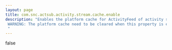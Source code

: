 ```yaml
---
layout: page
title: com.snc.actsub.activity.stream.cache.enable
description: "Enables the platform cache for ActivityFeed of activity stream. WARNING: The platform cache need to be cleared when this property is enabled. Otherwise, there is a chance of getting previously cached results if exists. "
---
```

false